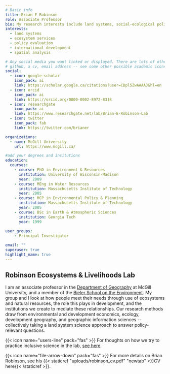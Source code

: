 ```yaml
---
# Basic info
title: Brian E Robinson
role: Associate Professor
bio: My research interests include land systems, social-ecological policy, and statistics.
interests:
  - land systems
  - ecosystem services
  - policy evaluation
  - international development
  - spatial analysis

# Any social media you want linked or displayed. There are lots of other options here if you want to add a link for 
# github, a cv, email address -- see some other possible academic icons to link: https://jpswalsh.github.io/academicons/
social:
  - icon: google-scholar
    icon_pack: ai
    link: https://scholar.google.ca/citations?user=CDpl5ZwAAAAJ&hl=en
  - icon: orcid
    icon_pack: ai
    link: https://orcid.org/0000-0002-8972-8318
  - icon: researchgate
    icon_pack: ai
    link: https://www.researchgate.net/lab/Brian-E-Robinson-Lab
  - icon: twitter
    icon_pack: fab
    link: https://twitter.com/brianer

organizations:
  - name: McGill University
    url: https://www.mcgill.ca/

#add your degrees and insitutions
education:
  courses:
    - course: PhD in Environment & Resources
      institution: University of Wisconsin-Madison
      year: 2009
    - course: MEng in Water Resources
      institution: Massachusetts Institute of Technology
      year: 2005
    - course: MCP in Environmental Policy & Planning
      institution: Massachusetts Institute of Technology
      year: 2005
    - course: BSc in Earth & Atmospheric Sciences
      institution: Georgia Tech
      year: 1999
      
user_groups:
    - Principal Investigator

email: ""
superuser: true
highlight_name: true
---
```


## Robinson Ecosystems & Livelihoods Lab

I am an associate professor in the [Department of Geography](https://www.mcgill.ca/geography/) at McGill University, and a member of the [Bieler School on the Environment](https://www.mcgill.ca/environment/). My group and I look at how people meet their needs through use of ecosystems and natural resources, the role this plays in development, and the institutions we create to mediate these relationships. Our research methods draw from environmental and development economics, ecology, development geography, and geographic information sciences -- collectively taking a land system science approach to answer policy-relevant questions.

{{< icon name="users-line" pack="fas" >}} For thoughts on how we try to practice inclusive science in the lab, [see here](https://drber.netlify.app/edi/).

{{< icon name="file-arrow-down" pack="fas" >}} For more details on Brian Robinson, see his {{< staticref "uploads/robinson_cv.pdf" "newtab" >}}CV here{{< /staticref >}}.

